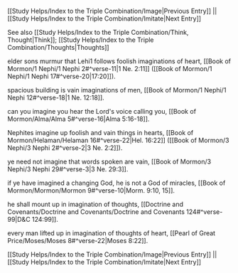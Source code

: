 [[Study Helps/Index to the Triple Combination/Image|Previous Entry]]  ||  [[Study Helps/Index to the Triple Combination/Imitate|Next Entry]]

 See also [[Study Helps/Index to the Triple Combination/Think, Thought|Think]]; [[Study Helps/Index to the Triple Combination/Thoughts|Thoughts]]

 elder sons murmur that Lehi1 follows foolish imaginations of heart, [[Book of Mormon/1 Nephi/1 Nephi 2#^verse-11|1 Ne. 2:11]] ([[Book of Mormon/1 Nephi/1 Nephi 17#^verse-20|17:20]]).

 spacious building is vain imaginations of men, [[Book of Mormon/1 Nephi/1 Nephi 12#^verse-18|1 Ne. 12:18]].

 can you imagine you hear the Lord's voice calling you, [[Book of Mormon/Alma/Alma 5#^verse-16|Alma 5:16-18]].

 Nephites imagine up foolish and vain things in hearts, [[Book of Mormon/Helaman/Helaman 16#^verse-22|Hel. 16:22]] ([[Book of Mormon/3 Nephi/3 Nephi 2#^verse-2|3 Ne. 2:2]]).

 ye need not imagine that words spoken are vain, [[Book of Mormon/3 Nephi/3 Nephi 29#^verse-3|3 Ne. 29:3]].

 if ye have imagined a changing God, he is not a God of miracles, [[Book of Mormon/Mormon/Mormon 9#^verse-10|Morm. 9:10, 15]].

 he shall mount up in imagination of thoughts, [[Doctrine and Covenants/Doctrine and Covenants/Doctrine and Covenants 124#^verse-99|D&C 124:99]].

 every man lifted up in imagination of thoughts of heart, [[Pearl of Great Price/Moses/Moses 8#^verse-22|Moses 8:22]].

[[Study Helps/Index to the Triple Combination/Image|Previous Entry]]  ||  [[Study Helps/Index to the Triple Combination/Imitate|Next Entry]]